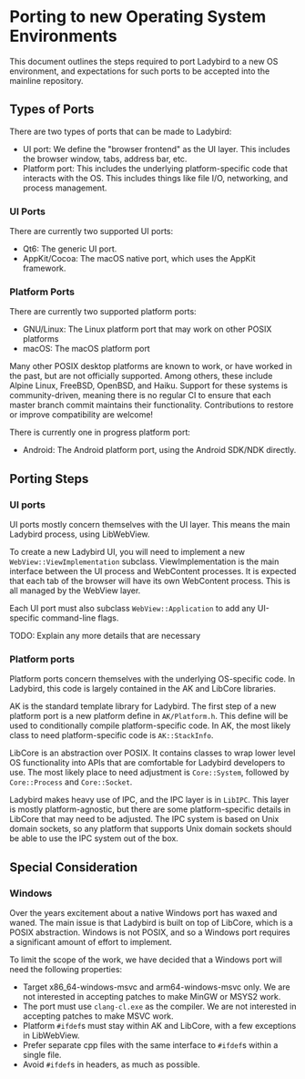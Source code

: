 # Porting to new Operating System Environments

This document outlines the steps required to port Ladybird to a new OS environment, and expectations for such ports to
be accepted into the mainline repository.

## Types of Ports

There are two types of ports that can be made to Ladybird:

- UI port: We define the "browser frontend" as the UI layer. This includes the browser window, tabs, address bar, etc.
- Platform port: This includes the underlying platform-specific code that interacts with the OS. This includes things like
  file I/O, networking, and process management.

### UI Ports

There are currently two supported UI ports:

- Qt6: The generic UI port.
- AppKit/Cocoa: The macOS native port, which uses the AppKit framework.

### Platform Ports

There are currently two supported platform ports:

- GNU/Linux: The Linux platform port that may work on other POSIX platforms
- macOS: The macOS platform port

Many other POSIX desktop platforms are known to work, or have worked in the past, but are not officially supported.
Among others, these include Alpine Linux, FreeBSD, OpenBSD, and Haiku. Support for these systems is community-driven,
meaning there is no regular CI to ensure that each master branch commit maintains their functionality.
Contributions to restore or improve compatibility are welcome!

There is currently one in progress platform port:

- Android: The Android platform port, using the Android SDK/NDK directly.

## Porting Steps

### UI ports

UI ports mostly concern themselves with the UI layer. This means the main Ladybird process, using LibWebView.

To create a new Ladybird UI, you will need to implement a new `WebView::ViewImplementation` subclass.
ViewImplementation is the main interface between the UI process and WebContent processes. It is expected that each tab
of the browser will have its own WebContent process. This is all managed by the WebView layer.

Each UI port must also subclass `WebView::Application` to add any UI-specific command-line flags.

TODO: Explain any more details that are necessary

### Platform ports

Platform ports concern themselves with the underlying OS-specific code. In Ladybird, this code is largely contained in
the AK and LibCore libraries.

AK is the standard template library for Ladybird. The first step of a new platform port is a new platform define in
`AK/Platform.h`. This define will be used to conditionally compile platform-specific code.
In AK, the most likely class to need platform-specific code is `AK::StackInfo`.

LibCore is an abstraction over POSIX. It contains classes to wrap lower level OS functionality into APIs that are
comfortable for Ladybird developers to use. The most likely place to need adjustment is `Core::System`, followed by
`Core::Process` and `Core::Socket`.

Ladybird makes heavy use of IPC, and the IPC layer is in `LibIPC`. This layer is mostly platform-agnostic, but there are
some platform-specific details in LibCore that may need to be adjusted. The IPC system is based on Unix domain sockets,
so  any platform that supports Unix domain sockets should be able to use the IPC system out of the box.

## Special Consideration

### Windows

Over the years excitement about a native Windows port has waxed and waned. The main issue is that Ladybird is built on
top of LibCore, which is a POSIX abstraction. Windows is not POSIX, and so a Windows port requires a significant amount
of effort to implement.

To limit the scope of the work, we have decided that a Windows port will need the following properties:

- Target x86_64-windows-msvc and arm64-windows-msvc only. We are not interested in accepting patches to make MinGW or MSYS2 work.
- The port must use `clang-cl.exe` as the compiler. We are not interested in accepting patches to make MSVC work.
- Platform `#ifdef`s must stay within AK and LibCore, with a few exceptions in LibWebView.
- Prefer separate cpp files with the same interface to `#ifdef`s within a single file.
- Avoid `#ifdef`s in headers, as much as possible.
